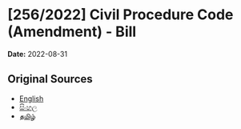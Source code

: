 # [256/2022] Civil Procedure Code (Amendment) - Bill

**Date:** 2022-08-31

## Original Sources

- [English](https://documents.gov.lk/view/bills/2022/8/256-2022_E.pdf)
- [සිංහල](https://documents.gov.lk/view/bills/2022/8/256-2022_S.pdf)
- [தமிழ்](https://documents.gov.lk/view/bills/2022/8/256-2022_T.pdf)
